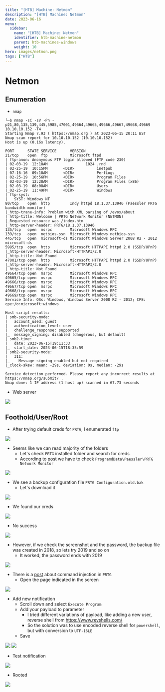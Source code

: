 ```yaml
---
title: "[HTB] Machine: Netmon"
description: "[HTB] Machine: Netmon"
date: 2023-06-16
menu:
  sidebar:
    name: "[HTB] Machine: Netmon"
    identifier: htb-machine-netmon
    parent: htb-machines-windows
    weight: 10
hero: images/netmon.png
tags: ["HTB"]
---
```


# Netmon
## Enumeration
- `nmap`
```
└─$ nmap -sC -sV -Pn -p21,80,135,139,445,5985,47001,49664,49665,49666,49667,49668,49669 10.10.10.152 -T4
Starting Nmap 7.93 ( https://nmap.org ) at 2023-06-15 20:11 BST
Nmap scan report for 10.10.10.152 (10.10.10.152)
Host is up (0.16s latency).

PORT      STATE SERVICE      VERSION
21/tcp    open  ftp          Microsoft ftpd
| ftp-anon: Anonymous FTP login allowed (FTP code 230)
| 02-03-19  12:18AM                 1024 .rnd
| 02-25-19  10:15PM       <DIR>          inetpub
| 07-16-16  09:18AM       <DIR>          PerfLogs
| 02-25-19  10:56PM       <DIR>          Program Files
| 02-03-19  12:28AM       <DIR>          Program Files (x86)
| 02-03-19  08:08AM       <DIR>          Users
|_02-25-19  11:49PM       <DIR>          Windows
| ftp-syst: 
|_  SYST: Windows_NT
80/tcp    open  http         Indy httpd 18.1.37.13946 (Paessler PRTG bandwidth monitor)
|_http-trane-info: Problem with XML parsing of /evox/about
| http-title: Welcome | PRTG Network Monitor (NETMON)
|_Requested resource was /index.htm
|_http-server-header: PRTG/18.1.37.13946
135/tcp   open  msrpc        Microsoft Windows RPC
139/tcp   open  netbios-ssn  Microsoft Windows netbios-ssn
445/tcp   open  microsoft-ds Microsoft Windows Server 2008 R2 - 2012 microsoft-ds
5985/tcp  open  http         Microsoft HTTPAPI httpd 2.0 (SSDP/UPnP)
|_http-server-header: Microsoft-HTTPAPI/2.0
|_http-title: Not Found
47001/tcp open  http         Microsoft HTTPAPI httpd 2.0 (SSDP/UPnP)
|_http-server-header: Microsoft-HTTPAPI/2.0
|_http-title: Not Found
49664/tcp open  msrpc        Microsoft Windows RPC
49665/tcp open  msrpc        Microsoft Windows RPC
49666/tcp open  msrpc        Microsoft Windows RPC
49667/tcp open  msrpc        Microsoft Windows RPC
49668/tcp open  msrpc        Microsoft Windows RPC
49669/tcp open  msrpc        Microsoft Windows RPC
Service Info: OSs: Windows, Windows Server 2008 R2 - 2012; CPE: cpe:/o:microsoft:windows

Host script results:
| smb-security-mode: 
|   account_used: guest
|   authentication_level: user
|   challenge_response: supported
|_  message_signing: disabled (dangerous, but default)
| smb2-time: 
|   date: 2023-06-15T19:11:33
|_  start_date: 2023-06-15T18:35:59
| smb2-security-mode: 
|   311: 
|_    Message signing enabled but not required
|_clock-skew: mean: -29s, deviation: 0s, median: -29s

Service detection performed. Please report any incorrect results at https://nmap.org/submit/ .
Nmap done: 1 IP address (1 host up) scanned in 67.73 seconds
```
- Web server

![](./images/1.png)

## Foothold/User/Root
- After trying default creds for `PRTG`, I enumerated `ftp`

![](./images/2.png)

- Seems like we can read majority of the folders
  - Let's check `PRTG` installed folder and search for creds
  - According to [post](https://kb.paessler.com/en/topic/463-how-and-where-does-prtg-store-its-data) we have to check `ProgramdData\Paessler\PRTG Network Monitor`

![](./images/3.png)

- We see a backup configuration file `PRTG Configuration.old.bak`
  - Let's download it

![](./images/4.png)

- We found our creds

![](./images/5.png)

- No success

![](./images/6.png)

- However, if we check the screenshot and the password, the backup file was created in 2018, so lets try 2019 and so on
  - It worked, the password ends with 2019

![](./images/7.png)

- There is a [post](https://www.codewatch.org/blog/?p=453) about command injection in `PRTG`
  - Open the page indicated in the screen

![](./images/8.png)

- Add new notification
  - Scroll down and select `Execute Program`
  - Add your payload to parameter
    - I tried different variations of payload, like adding a new user, reverse shell from https://www.revshells.com/
    - So the solution was to use encoded reverse shell for `powershell`, but with conversion to `UTF-16LE`
  - Save

![](./images/9.png)
![](./images/10.png)

- Test notification

![](./images/11.png)

- Rooted 

![](./images/12.png)

